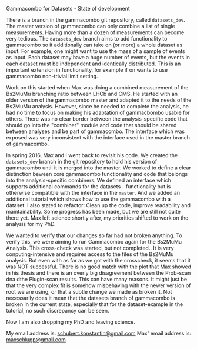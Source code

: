 Gammacombo for Datasets - State of development

There is a branch in the gammacombo git repository, called `datasets_dev`. The master version of gammacombo can only combine a list of single measurements. Having more than a dozen of measurements can become very tedious.
The `datasets_dev` branch aims to add functionality to gammacombo so it additionally can take on (or more) a whole dataset as input. For example, one might want to use the mass of a sample of events as input. Each dataset may have a huge number of events, but the events in each dataset must be independent and identically distributed. This is an important extension in functionality, for example if on wants to use gammacombo non-trivial limit setting.



Work on this started when Max was doing a combined measurement of the Bs2MuMu branching ratio between LHCb and CMS. He started with an older version of the gammacombo master and adapted it to the needs of the Bs2MuMu analysis. However, since he needed to complete the analysis, he had no time to focus on making his adaptation of gammacbombo usable for others. There was no clear border between the analysis-specific code that should go into the "combiner" module and code that should be shared between analyses and be part of gammacombo. The interface which was exposed was very inconsistent with the interface used in the master branch of gammacombo. 

In spring 2016, Max and I went back to revisit his code. We created the `datasets_dev` branch in the git repository to hold his version of gammacombo until it is merged into the master. We worked to define a clear distinction beween core gammacombo functionality and code that belongs into the analysis-specific combiners. We defined an interface which supports additional commands for the datasets - functionality but is otherwise compatible with the interface in the `master`. And we added an additional tutorial which shows how to use the gammacombo with a dataset. I also stated to refactor: Clean up the code, improve readability and maintainability. Some progress has been made, but we are still not quite there yet. Max left science shortly after, my priorities shifted to work on the analysis for my PhD.

We wanted to verify that our changes so far had not broken anything. To verify this, we were aiming to run Gammacombo again for the Bs2MuMu Analysis. This cross-check was started, but not completed.. It is very conputing-intensive and requires access to the files of the Bs2MuMu analysis. But even with as far as we got with the crosscheck, it seems that it was NOT successful. There is no good match with the plot that Max showed in his thesis and there is an overly big disagreement between the Prob-scan dna dthe Plugin-scan results. This can have many reasons. It might just be that the very complex fit is somehow misbehaving with the newer version of root we are using, or that a subtle change we made as broken it. Not necessarily does it mean that the datasets branch of gammacombo is broken in the current state, especially that for the dataset-example in the tutorial, no such discrepancy can be seen.

Now I am also dropping my PhD and leaving science. 

My email address is: schubert.konstantin@gmail.com
Max' email address is: maxschlupp@gmail.com
